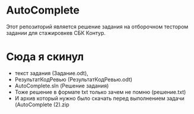 # AutoComplete
Этот репозиторий является решение задания на отборочном тестором задании 
для стажировкев СБК Контур.

# Сюда я скинул
+ текст задания (Задание.odt),
+ РезультатКодРевью (РезультатКодРевью.odt)
+ AutoComplete.sln (Решение задания)
+ Тоже решение в формате txt только зачем не помню (решение.txt)
+ И архив который нужно было скачать перед выполнением задачи (AutoComplete (2).zip
